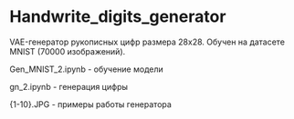 # Handwrite_digits_generator

VAE-генератор рукописных цифр размера 28x28. Обучен на датасете MNIST (70000 изображений).

Gen_MNIST_2.ipynb - обучение модели

gn_2.ipynb - генерация цифры

{1-10}.JPG - примеры работы генератора
